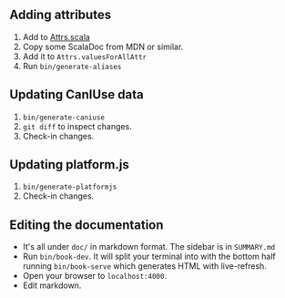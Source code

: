## Adding attributes

1. Add to [Attrs.scala](https://github.com/japgolly/scalacss/blob/master/core/shared/src/main/scala/scalacss/internal/Attrs.scala)
1. Copy some ScalaDoc from MDN or similar.
1. Add it to `Attrs.valuesForAllAttr`
1. Run `bin/generate-aliases`

## Updating CanIUse data

1. `bin/generate-caniuse`
1. `git diff` to inspect changes.
1. Check-in changes.

## Updating platform.js

1. `bin/generate-platformjs`
1. Check-in changes.

## Editing the documentation

* It's all under `doc/` in markdown format.
  The sidebar is in `SUMMARY.md`
* Run `bin/book-dev`. It will split your terminal into with the bottom half
  running `bin/book-serve` which generates HTML with live-refresh.
* Open your browser to `localhost:4000`.
* Edit markdown.
